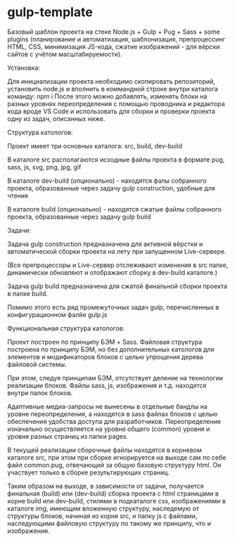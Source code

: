 # gulp-template
Базовый шаблон проекта на стеке Node.js + Gulp + Pug + Sass + some plugins 
(планирование и автоматизация, шаблонизация, препроцессинг HTML, CSS, минимизация JS-кода, сжатие изображений - для вёрски сайтов с учётом масштабируемости).


Установка:

Для инициализации проекта необходимо скопировать репозиторий, установить node.js и вполнить в коммандной строке внутри каталога команду: npm i
После этого можно добавлять, изменять блоки на разных уровнях переопределения с помощью проводника и редактора кода вроде VS Code и использовать для сборки и проверки проекта одну из задач, описанных ниже.


Структура катологов:

Проект имеет три основных каталога: src, build, dev-build

В каталоге src располагаются исходные файлы проекта в формате pug, sass, js, svg, png, jpg, gif

В каталоге dev-build (опционально) - находятся фалы собранного проекта, образованные через задачу gulp construction, удобные для чтения

В каталоге build (опционально) - находятся сжатые файлы собранного проекта, образованные через задачу gulp build


Задачи:

Задача gulp construction предназначена для активной вёрстки и автоматической сборки проекта на лету при запущенном Live-сервере.

(Все препроцессоры и Live-сервер отслеживают изменения в src папке, динамически обновляют и отображают сборку в dev-build каталоге.)

Задача gulp build предназначена для сжатой финальной сборки проекта в папке build.

Помимо этого есть ряд промежуточных задач gulp, перечисленных в конфигурационном фалйе gulp.js


Функциональная структура катологов:

Проект построен по принципу БЭМ + Sass. Файловая структура построена по принципу БЭМ, но без дополнительных катологов для элементов и модификаторов блоков с целью упрощения дерева файловой системы.

При этом, следуя принципам БЭМ, отсутствует деление на технологии реализации блоков. Файлы sass, js, изображения и т.д. находятся внутри папок блоков.

Адаптивные медиа-запросы не вынесены в отдельные бандлы на уровне переопределения, а находятся в sass файлах блоков с целью обеспечения удобства доступа для разработчиков.
Переопределение изначально осуществляется на уровне общего (common) уровня и уровня разных страниц из папки pages.

В текущей реализации сборочные файлы находятся в корневом каталоге src, при этом при сборке игнорируется на выходе сам по себе файл common.pug, отвечающий за общую базовую структуру html. Он участвует только в сборке результирующих страниц.

Таким образом на выходе, в зависимости от задачи, получается финальная (build) или (dev-build) сборка проекта с html страницами в корне build или dev-build, стилями в подкаталоге css, изображениями в каталоге img, имеющим вложенную структуру, наследемую от структуры блоков, начиная из корня src, и папку js с файлами, наследующими файловую структуру по такому же принципу, что и изображения.


